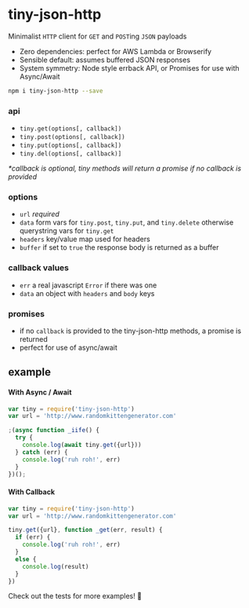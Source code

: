 # tiny-json-http

Minimalist `HTTP` client for `GET` and `POST`ing `JSON` payloads

- Zero dependencies: perfect for AWS Lambda or Browserify
- Sensible default: assumes buffered JSON responses
- System symmetry: Node style errback API, or Promises for use with Async/Await

```bash
npm i tiny-json-http --save
```

### api

- `tiny.get(options[, callback])`
- `tiny.post(options[, callback])`
- `tiny.put(options[, callback])`
- `tiny.del(options[, callback)]`

_*callback is optional, tiny methods will return a promise if no callback is provided_

### options

- `url` *required*
- `data` form vars for `tiny.post`, `tiny.put`, and `tiny.delete` otherwise querystring vars for `tiny.get`
- `headers` key/value map used for headers
- `buffer` if set to `true` the response body is returned as a buffer

### callback values

- `err` a real javascript `Error` if there was one
- `data` an object with `headers` and `body` keys

### promises

- if no `callback` is provided to the tiny-json-http methods, a promise is returned
- perfect for use of async/await

## example

#### With Async / Await

```javascript
var tiny = require('tiny-json-http')
var url = 'http://www.randomkittengenerator.com'

;(async function _iife() {
  try {
    console.log(await tiny.get({url}))
  } catch (err) {
    console.log('ruh roh!', err)
  }
})();
```

#### With Callback

```javascript
var tiny = require('tiny-json-http')
var url = 'http://www.randomkittengenerator.com'

tiny.get({url}, function _get(err, result) {
  if (err) {
    console.log('ruh roh!', err)
  }
  else {
    console.log(result)
  }
})
```

Check out the tests for more examples! :heart_decoration:
